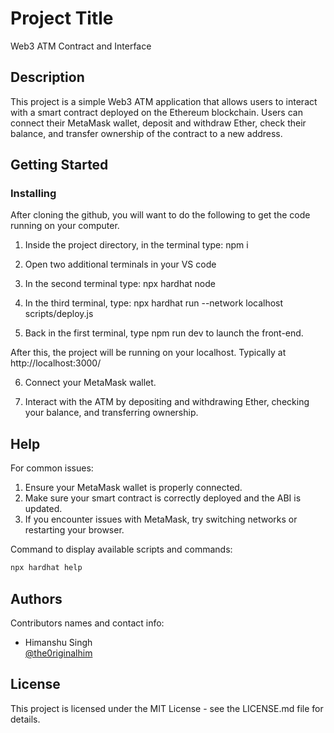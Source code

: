 # Project Title

Web3 ATM Contract and Interface

## Description

This project is a simple Web3 ATM application that allows users to interact with a smart contract deployed on the Ethereum blockchain. Users can connect their MetaMask wallet, deposit and withdraw Ether, check their balance, and transfer ownership of the contract to a new address.

## Getting Started

### Installing
After cloning the github, you will want to do the following to get the code running on your computer.

1. Inside the project directory, in the terminal type: npm i

2. Open two additional terminals in your VS code

3. In the second terminal type: npx hardhat node

4. In the third terminal, type: npx hardhat run --network localhost scripts/deploy.js

5. Back in the first terminal, type npm run dev to launch the front-end.

After this, the project will be running on your localhost. 
Typically at http://localhost:3000/

6. Connect your MetaMask wallet.

7. Interact with the ATM by depositing and withdrawing Ether, checking your balance, and transferring ownership.

## Help

For common issues:

1. Ensure your MetaMask wallet is properly connected.
2. Make sure your smart contract is correctly deployed and the ABI is updated.
3. If you encounter issues with MetaMask, try switching networks or restarting your browser.

Command to display available scripts and commands:
```sh
npx hardhat help
```

## Authors

Contributors names and contact info:

- Himanshu Singh  
  [@the0riginalhim](https://github.com/the0riginalhim)

## License

This project is licensed under the MIT License - see the LICENSE.md file for details.
